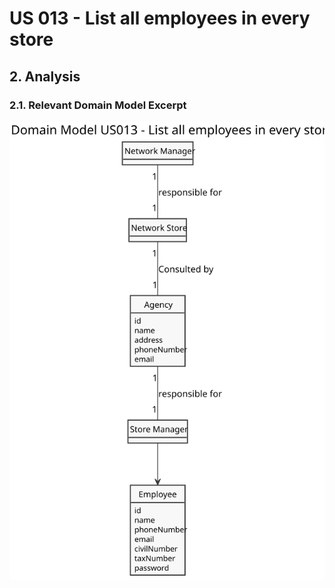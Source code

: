 # US 013 - List all employees in every store

## 2. Analysis

### 2.1. Relevant Domain Model Excerpt 

![Domain Model](svg/us013-domain-model-Domain_Model_US013___List_all_employees_in_every_store.svg)
